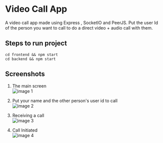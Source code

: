 # Video Call App

A video call app made using Express , SocketIO and PeerJS. Put the user Id of the person you want to call to do a direct video + audio call with them.


## Steps to run project

```cd frontend && npm start```<br>
```cd backend && npm start```


## Screenshots

1. The main screen<br>
<img src="https://github.com/PratikGarai/Video-Call-App/blob/master/Screenshots/s1.png" alt="image 1"></img>

2. Put your name and the other person's user id to call<br>
<img src="https://github.com/PratikGarai/Video-Call-App/blob/master/Screenshots/s2.png" alt="image 2"></img>

3. Receiving a call<br>
<img src="https://github.com/PratikGarai/Video-Call-App/blob/master/Screenshots/s3.png" alt="image 3"></img>

4. Call Initiated<br>
<img src="https://github.com/PratikGarai/Video-Call-App/blob/master/Screenshots/s4.png" alt="image 4"></img>